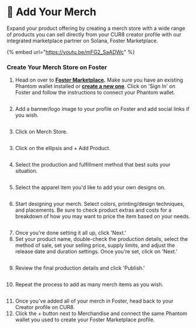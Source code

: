 # 👕 Add Your Merch

Expand your product offering by creating a merch store with a wide range of products you can sell directly from your CUR8 creator profile with our integrated marketplace partner on Solana, Foster Marketplace. &#x20;

{% embed url="https://youtu.be/mFG2_SaADWc" %}

### Create Your Merch Store on Foster



1. Head on over to [**Foster Marketplace**](https://fostermarketplace.app)**.** Make sure you have an existing Phantom wallet installed or [**create a new one**](https://phantom.com/en-GB/download). Click on 'Sign In' on Foster and follow the instructions to connect your Phantom wallet.

<figure><img src="../.gitbook/assets/Screenshot 2025-03-11 at 11.30.35.png" alt=""><figcaption></figcaption></figure>

2. Add a banner/logo image to your profile on Foster and add social links if you wish.

<figure><img src="../.gitbook/assets/Screenshot 2025-03-11 at 11.34.56.png" alt=""><figcaption></figcaption></figure>

3. Click on Merch Store.

<figure><img src="../.gitbook/assets/Screenshot 2025-03-11 at 11.36.01 (1).png" alt=""><figcaption></figcaption></figure>

3. Click on the ellipsis and + Add Product.

<figure><img src="../.gitbook/assets/Screenshot 2025-03-11 at 11.37.17.png" alt=""><figcaption></figcaption></figure>

4. Select the production and fulfillment method that best suits your situation.

<figure><img src="../.gitbook/assets/Screenshot 2025-03-11 at 11.43.10.png" alt=""><figcaption></figcaption></figure>

5. Select the apparel item you'd like to add your own designs on.

<figure><img src="../.gitbook/assets/Screenshot 2025-03-11 at 11.45.47.png" alt=""><figcaption></figcaption></figure>

6. Start designing your merch. Select colors, printing/design techniques, and placements. Be sure to check product extras and costs for a breakdown of how you may want to price the item based on your needs.

<figure><img src="../.gitbook/assets/Screenshot 2025-03-11 at 11.48.12.png" alt=""><figcaption></figcaption></figure>

7. Once you're done setting it all up, click 'Next.'
8. Set your product name, double-check the production details, select the method of sale, set your selling price, supply limits, and adjust the release date and duration settings. Once you're set, click on 'Next.'

<figure><img src="../.gitbook/assets/Screenshot 2025-03-11 at 11.57.43.png" alt=""><figcaption></figcaption></figure>

9. Review the final production details and click 'Publish.'

<figure><img src="../.gitbook/assets/Screenshot 2025-03-11 at 11.59.49.png" alt=""><figcaption></figcaption></figure>

10. Repeat the process to add as many merch items as you wish.

<figure><img src="../.gitbook/assets/Screenshot 2025-03-11 at 12.01.41.png" alt=""><figcaption></figcaption></figure>

11. Once you've added all of your merch in Foster, head back to your Creator profile on CUR8.
12. Click the + button next to Merchandise and connect the same Phantom wallet you used to create your Foster Marketplace profile.

<figure><img src="../.gitbook/assets/Screenshot 2025-03-23 at 11.24.22.png" alt=""><figcaption></figcaption></figure>
